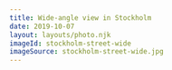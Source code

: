 ```yaml
---
title: Wide-angle view in Stockholm
date: 2019-10-07
layout: layouts/photo.njk
imageId: stockholm-street-wide
imageSource: stockholm-street-wide.jpg
---
```

